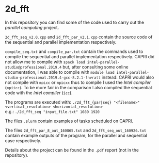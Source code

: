 # 2d_fft

In this repository you can find some of the code used to carry out the *parallel computing* project.

`2d_fft_seq_v2.0.cpp` and `2d_fft_par_v2.1.cpp` contain the source code of the sequential and parallel implementation respectively.

`compile_seq.txt` and `compile_par.txt` contain the commands used to compile the sequential and parallel implementation respectively. CAPRI did not allow me to compile with `spack load intel-parallel-studio@professional.2019.4` but, after consulting some online documentation, I was able to compile with `module load intel-parallel-studio-professional.2019.4-gcc-8.2.1-fnvratt` instead. CAPRI would also not compile with `mpicc` or `mpicxx` thus to compile I used the *Intel compiler* (`mpiicc`). To be more fair in the comparison I also compiled the sequential code with the *Intel compiler* (`icc`). 

The programs are executed with: `./2d_fft_{par|seq} "<filename>" <vertical_resolution> <horizontal_resolution>` \
e.g.: `./2d_fft_seq "input_file.txt" 1080 1920`

The files `.slurm` contain examples of tasks scheduled on CAPRI.

The files  `2d_fft_par_8_out_160865.txt` and `2d_fft_seq_out_160926.txt` contain example outputs of the program, for the parallel and sequential case respectively.

Details about the project can be found in the `.pdf` report (not in the repository).
